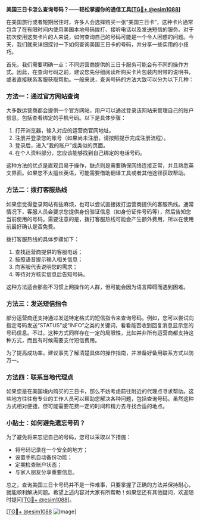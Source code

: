 **美国三日卡怎么查询号码？——轻松掌握你的通信工具[[TG💪+ @esim1088](https://t.me/s/esim1088)]**

在美国旅行或者短期居住时，许多人会选择购买一张“美国三日卡”，这种卡片通常包含了在有限时间内使用美国本地号码拨打、接听电话以及发送短信的服务。对于初次使用这类卡片的人来说，如何查询自己的号码可能是一个令人困惑的问题。今天，我们就来详细探讨一下如何查询美国三日卡的号码，并分享一些实用的小技巧。

首先，我们需要明确一点：不同运营商提供的三日卡服务可能会有不同的操作方式。因此，在查询号码之前，建议您先仔细阅读所购买卡片包装内附带的说明书，或者直接联系客服获取帮助。一般来说，查询号码的方法大致可以分为以下几种：

### 方法一：通过官方网站查询

大多数运营商都会提供一个官方网站，用户可以通过登录该网站来管理自己的账户信息，包括查看绑定的手机号码。以下是具体步骤：

1. 打开浏览器，输入对应的运营商官网地址。
2. 注册并登录您的账号（如果尚未注册，请按照提示完成注册流程）。
3. 登录后，进入“我的账户”或类似的页面。
4. 在个人资料部分，您应该能够找到自己绑定的电话号码。

这种方法的优点是直观且易于操作，缺点则是需要确保网络连接正常，并且熟悉英文界面。如果您不太擅长英语，可能需要借助翻译工具或者其他途径获取帮助。

### 方法二：拨打客服热线

如果您觉得登录网站有些麻烦，也可以尝试直接拨打运营商提供的客服热线。通常情况下，客服人员会要求您提供身份验证信息（如身份证件号码等），然后告知您当前使用的号码。需要注意的是，拨打客服热线可能会产生额外费用，所以在使用前最好确认是否免费。

拨打客服热线的具体步骤如下：
1. 查找运营商提供的客服电话；
2. 按照语音提示输入相关信息；
3. 向客服代表说明您的需求；
4. 等待对方核实信息后告知号码。

这种方法适合那些不习惯上网操作的人群，但可能会因为语言障碍而遇到困难。

### 方法三：发送短信指令

部分运营商还支持通过发送特定格式的短信指令来查询号码。例如，您可以尝试向指定号码发送“STATUS”或“INFO”之类的关键词，看看能否收到回复消息显示您的号码信息。不过，这种方式同样存在一定的局限性，比如并非所有运营商都支持这种方式，而且有时候需要支付短信费用。

为了提高成功率，建议事先了解清楚具体的操作指南，并准备好备用联系方式以防万一。

### 方法四：联系当地代理点

如果您是在美国境内购买的三日卡，那么不妨考虑前往附近的代理点寻求帮助。这些地方往往有专业的工作人员可以帮助您解决各种问题，包括查询号码。虽然这种方式相对便捷，但可能需要花费一定的时间和精力去寻找合适的地点。

### 小贴士：如何避免遗忘号码？

为了避免将来忘记自己的号码，您可以采取以下措施：
- 将号码记录在一个安全的地方；
- 设置手机自动备份功能；
- 定期检查账户状态；
- 与家人朋友分享重要信息。

总之，查询美国三日卡号码并不是一件难事，只要掌握了正确的方法并保持耐心，就能顺利解决问题。希望上述内容对大家有所帮助！如果您还有其他疑问，欢迎随时提问[[TG💪+ @esim1088](https://t.me/s/esim1088)]。

[[TG💪+ @esim1088](https://t.me/s/esim1088) ![Image](https://i.postimg.cc/4NQfJmqS/Snipaste-2025-05-13-00-14-12.png)]